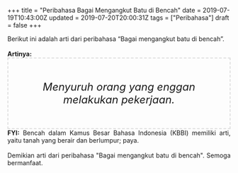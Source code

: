 +++
title = "Peribahasa Bagai Mengangkut Batu di Bencah"
date = 2019-07-19T10:43:00Z
updated = 2019-07-20T20:00:31Z
tags = ["Peribahasa"]
draft = false
+++

<div dir="ltr" style="text-align: left;" trbidi="on"><div style="text-align: justify;">Berikut ini adalah arti dari peribahasa “Bagai mengangkut batu di bencah”.</div><br /><div style="text-align: justify;"><b>Artinya:</b></div><div style="border: 2px dashed #ddd; font-size: 24px; height: auto; margin: 0 auto; padding: 50px; text-align: center; width: auto;"><i>Menyuruh orang yang enggan melakukan pekerjaan.</i></div><div style="text-align: justify;"><b>FYI:</b> Bencah dalam Kamus Besar Bahasa Indonesia (KBBI) memiliki arti, yaitu tanah yang berair dan berlumpur; paya.<br /><br /></div><div style="text-align: justify;">Demikian arti dari peribahasa "Bagai mengangkut batu di bencah". Semoga bermanfaat.</div></div>
